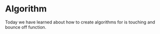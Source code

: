 # Algorithm
Today we have learned about how to create algorithms for is touching and bounce off function.
